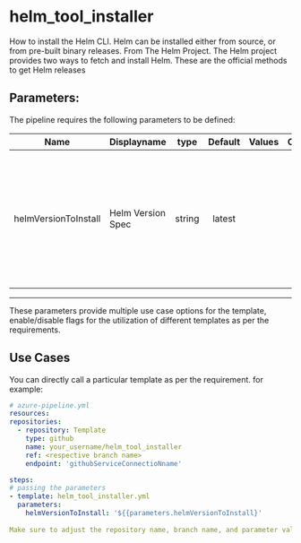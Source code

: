 # helm_tool_installer
 How to install the Helm CLI. Helm can be installed either from source, or from pre-built binary releases. From The Helm Project. The Helm project provides two ways to fetch and install Helm. These are the official methods to get Helm releases


## Parameters:
The pipeline requires the following parameters to be defined:


| Name  | Displayname | type | Default | Values | Optional/Required | Comments |
| ------------- | ------------- | :-------------: | :-------------: | ------------- | :-------------: | ------------- |
| helmVersionToInstall | Helm Version Spec | string | latest | | Required | Specifies the version of Helm to install. Acceptable values include any semantic version string, like 2.14.1 |

--------------------------------------------------------------------------------------------------------------------------------------------------

These parameters provide multiple use case options for the template, enable/disable flags for the utilization of different templates as per the requirements.


## Use Cases

You can directly call a particular template as per the requirement. for example: 

  ```yaml
  # azure-pipeline.yml
  resources:
  repositories:
    - repository: Template
      type: github
      name: your_username/helm_tool_installer
      ref: <respective branch name>
      endpoint: 'githubServiceConnectioNname'

  steps:
  # passing the parameters
  - template: helm_tool_installer.yml
    parameters:
      helmVersionToInstall: '${{parameters.helmVersionToInstall}'
        
Make sure to adjust the repository name, branch name, and parameter values according to your project's requirements.
